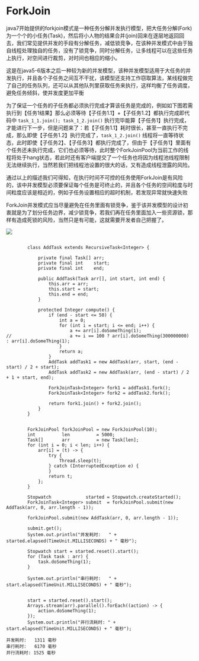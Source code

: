 


 ForkJoin
==

java7开始提供的forkjoin模式是一种任务分解并发执行模型，把大任务分解(Fork)为一个个的小任务(Task)，然后将小人物的结果合并(join)回来在逐层地返回回去，我们常见提供并发的手段有分解任务，减低锁竞争，在该种并发模式中由于独自线程处理独自的任务，没有了锁竞争，同时分解任务，让多线程可以在这些任务上执行，对空间进行裁剪，对时间也相应的缩小。

这是在java5-6版本之后一种较为新的并发模型，该种并发模型适用于大任务的并发执行，并且各个子任务之间互不干扰，该模型还支持工作窃取算法，某线程做完了自己的任务队列，还可以从其他队列里获取任务来执行，这样均衡了任务调度，避免任务倾斜，使并发度更加平衡

为了保证一个任务的子任务都必须执行完成才算该任务是完成的，例如如下图若需执行到【任务1结果】那么必须等待【子任务1.1】+【子任务1.2】都执行完成即代码中 `task_1_1.join(); task_1_2.join()` 执行完毕能算【子任务1】执行完成，才能进行下一步，但是问题来了：若【子任务1.1】耗时很长，甚至一直执行不完成，那么即使【子任务1.2】执行完成了，`task_1_2.join()` 线程将一直等待状态，此时即使【子任务2】、【子任务3】都执行完成了，但由于【子任务1】里面有个任务还未执行完成，它们也必须等待，此时整个ForkJoinPool为当前工作的线程将处于hang状态，若此时还有客户端提交了一个任务也将因为线程池线程限制无法继续执行，当然若我们把线程池设置的很大的话，又有造成线程泄露的风险。

通过以上的描述我们可得知，在执行时间不可控的任务使用ForkJoin是有风险的，该中并发模型必须要保证每个任务是可终止的，并且各个任务的空间粒度与时间粒度应该是相近的，例如子任务设置相应的超时机制，若发现异常就快速失败

ForkJoin并发模式应当尽量避免在任务里面有锁竞争，鉴于该并发模型的设计初衷就是为了划分任务边界，减少锁竞争，若我们再在任务里面加入一些资源锁，那样有造成死锁的风险，当然只是有可能，这就需要开发者自己把握了。




![](http://cdn2.infoqstatic.com/statics_s1_20160622-0236/resource/articles/fork-join-introduction/zh/resources/21.png)


```

		class AddTask extends RecursiveTask<Integer> {

			private final Task[] arr;
			private final int    start;
			private final int    end;

			public AddTask(Task arr[], int start, int end) {
				this.arr = arr;
				this.start = start;
				this.end = end;
			}

			protected Integer compute() {
				if (end - start <= 50) {
					int a = 0;
					for (int i = start; i <= end; i++) {
						a += arr[i].doSomeThing(1);
//						a += i == 100 ? arr[i].doSomeThing(300000000) : arr[i].doSomeThing(1);
					}
					return a;
				}
				AddTask addTask1 = new AddTask(arr, start, (end - start) / 2 + start);
				AddTask addTask2 = new AddTask(arr, (end - start) / 2 + 1 + start, end);

				ForkJoinTask<Integer> fork1 = addTask1.fork();
				ForkJoinTask<Integer> fork2 = addTask2.fork();

				return fork1.join() + fork2.join();
			}
		}


		ForkJoinPool forkJoinPool = new ForkJoinPool(10);
		int          len          = 5000;
		Task[]       arr          = new Task[len];
		for (int i = 0; i < len; i++) {
			arr[i] = (t) -> {
				try {
					Thread.sleep(t);
				} catch (InterruptedException e) {
				}
				return t;
			};
		}

		Stopwatch             started = Stopwatch.createStarted();
		ForkJoinTask<Integer> submit  = forkJoinPool.submit(new AddTask(arr, 0, arr.length - 1));

		forkJoinPool.submit(new AddTask(arr, 0, arr.length - 1));

		submit.get();
		System.out.println("并发耗时:   " + started.elapsed(TimeUnit.MILLISECONDS) + " 毫秒");

		Stopwatch start = started.reset().start();
		for (Task task : arr) {
			task.doSomeThing(1);
		}

		System.out.println("串行耗时:   " + start.elapsed(TimeUnit.MILLISECONDS) + " 毫秒");


		start = started.reset().start();
		Arrays.stream(arr).parallel().forEach((action) -> {
			action.doSomeThing(1);
		});
		System.out.println("并行流耗时: " + start.elapsed(TimeUnit.MILLISECONDS) + " 毫秒");

并发耗时:   1311 毫秒
串行耗时:   6170 毫秒
并行流耗时: 1525 毫秒


```


